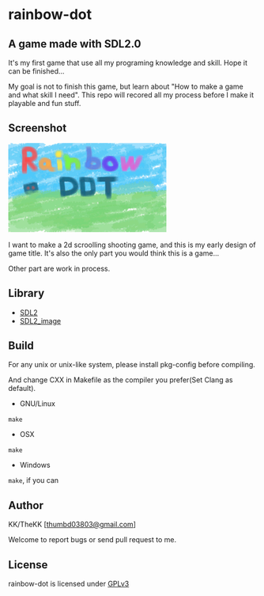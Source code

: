 rainbow-dot
===========

A game made with SDL2.0
-----------------------
It's my first game that use all my programing knowledge and skill.
Hope it can be finished...

My goal is not to finish this game, but learn about "How to make a game and what skill I need".
This repo will recored all my process before I make it playable and fun stuff.

Screenshot
----------
![Screenshot](README/screenshot.gif)

I want to make a 2d scroolling shooting game, and this is my early design of game title.
It's also the only part you would think this is a game...

Other part are work in process.

Library
-------
* [SDL2](http://www.libsdl.org/)
* [SDL2_image](http://www.libsdl.org/projects/SDL_image/)

Build
-----
For any unix or unix-like system, please install pkg-config before compiling.

And change CXX in Makefile as the compiler you prefer(Set Clang as default).

* GNU/Linux

`make`

* OSX

`make`

* Windows

`make`, if you can

Author
------
KK/TheKK [<thumbd03803@gmail.com>]

Welcome to report bugs or send pull request to me.

License
-------
rainbow-dot is licensed under [GPLv3](http://www.gnu.org/licenses/gpl-3.0.html)

